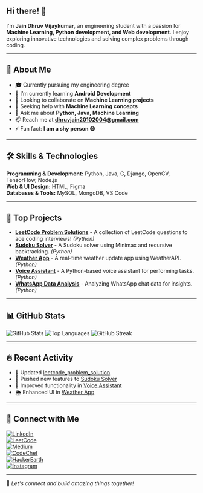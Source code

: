 ## Hi there! 👋

I'm **Jain Dhruv Vijaykumar**, an engineering student with a passion for **Machine Learning, Python development, and Web development**. I enjoy exploring innovative technologies and solving complex problems through coding.

---
## 🚀 About Me
- 🎓 Currently pursuing my engineering degree
- 🌱 I’m currently learning **Android Development**
- 👯 Looking to collaborate on **Machine Learning projects**
- 🤝 Seeking help with **Machine Learning concepts**
- 💬 Ask me about **Python, Java, Machine Learning**
- 📫 Reach me at **dhruvjain20102004@gmail.com**
- ⚡ Fun fact: **I am a shy person 😄**

---
## 🛠️ Skills & Technologies
**Programming & Development:** Python, Java, C, Django, OpenCV, TensorFlow, Node.js  
**Web & UI Design:** HTML, Figma  
**Databases & Tools:** MySQL, MongoDB, VS Code

---
## 📌 Top Projects
- [**LeetCode Problem Solutions**](https://github.com/DJ918145/leetcode_problem_solution) - A collection of LeetCode questions to ace coding interviews! *(Python)*
- [**Sudoku Solver**](https://github.com/DJ918145/Sudoku_Solver_Project) - A Sudoku solver using Minimax and recursive backtracking. *(Python)*
- [**Weather App**](https://github.com/DJ918145/Weather_App) - A real-time weather update app using WeatherAPI. *(Python)*
- [**Voice Assistant**](https://github.com/DJ918145/Voice_assistant) - A Python-based voice assistant for performing tasks. *(Python)*
- [**WhatsApp Data Analysis**](https://github.com/DJ918145/Whatsapp_data_analysis) - Analyzing WhatsApp chat data for insights. *(Python)*

---
## 📊 GitHub Stats
![GitHub Stats](https://github-readme-stats.vercel.app/api?username=DJ918145&show_icons=true&theme=radical)
![Top Languages](https://github-readme-stats.vercel.app/api/top-langs?username=DJ918145&show_icons=true&layout=compact&theme=radical)
![GitHub Streak](https://github-readme-streak-stats.herokuapp.com/?user=DJ918145&theme=radical)

---
## 🔥 Recent Activity
- 📝 Updated [leetcode_problem_solution](https://github.com/DJ918145/leetcode_problem_solution)
- 🚀 Pushed new features to [Sudoku Solver](https://github.com/DJ918145/Sudoku_Solver_Project)
- 🎤 Improved functionality in [Voice Assistant](https://github.com/DJ918145/Voice_assistant)
- 🌦️ Enhanced UI in [Weather App](https://github.com/DJ918145/Weather_App)

---
## 📢 Connect with Me
[![LinkedIn](https://img.shields.io/badge/LinkedIn-0A66C2?style=for-the-badge&logo=linkedin&logoColor=white)](https://www.linkedin.com/in/dhruvjain2010/)  
[![LeetCode](https://img.shields.io/badge/LeetCode-FFA116?style=for-the-badge&logo=leetcode&logoColor=white)](https://leetcode.com/u/dj20101004/)  
[![Medium](https://img.shields.io/badge/Medium-12100E?style=for-the-badge&logo=medium&logoColor=white)](https://medium.com/@dj20101004)  
[![CodeChef](https://img.shields.io/badge/CodeChef-5B4638?style=for-the-badge&logo=codechef&logoColor=white)](https://www.codechef.com/users/dhruvjain2010)  
[![HackerEarth](https://img.shields.io/badge/HackerEarth-323754?style=for-the-badge&logo=hackerearth&logoColor=white)](https://www.hackerearth.com/dj20101004)  
[![Instagram](https://img.shields.io/badge/Instagram-E4405F?style=for-the-badge&logo=instagram&logoColor=white)](https://www.instagram.com/dhruvjain._.2010)

---
🚀 *Let's connect and build amazing things together!*


